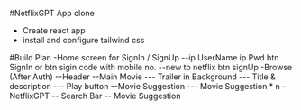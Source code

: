 #NetflixGPT App clone
  - Create react app
  - install and configure tailwind css



#Build Plan
-Home screen for SignIn / SignUp
  --ip UserName ip Pwd btn SignIn or btn sigin code with mobile no. 
  --new to netflix btn signUp
-Browse (After Auth)
 --Header
 --Main Movie
  --- Trailer in Background
  --- Title & description
  --- Play button
 --Movie Suggestion
  --- Movie Suggestion * n
-NetflixGPT 
  -- Search Bar
  -- Movie Suggestion